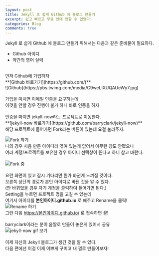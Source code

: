 ```yaml
---
layout: post
title: Jekyll 로 쉽게 Github 에 블로그 만들기
excerpt: 쉽고 빠르고 무료 인데 안할 수 없었다!
categories: Blog
comments: true
---
```


Jekyll 로 쉽게 Github 에 블로그 만들기 위해서는 다음과 같은 준비물이 필요하다.
* Github 아이디
* 약간의 영어 실력
<br>
먼저 Github에 가입하자<br>
**[Github 바로가기](https://github.com/)**<br>
![Github](https://pbs.twimg.com/media/C9weLIXUQAUeWy7.jpg)<br>
<br>
가입을 마치면 이메일 인증을 요구하는데<br>
이것을 안할 경우 진행이 불가 하니 바로 인증을 하자<br>
<br>
인증을 마치면 jekyll-now라는 프로젝트로 이동한다.<br>
**[jekyll-now 바로가기](https://github.com/barryclark/jekyll-now)**<br>
해당 프로젝트에 들어가면 Fork라는 버튼이 있는데 요걸 눌러주자.<br>

![Fork 하기](https://pbs.twimg.com/media/C9wiZN8UIAAbSCZ.jpg)<br>
나의 경우 처음 만든 아이디라 엮여 있는게 없어서 아무런 창도 안떴으나<br>
여러 계정/프로젝트를 보유한 경우 아이디 선택창이 뜬다고 하니 참고 바란다.<br>
<br>
![Fork 중](https://pbs.twimg.com/media/C9wiZN9U0AEehLr.jpg)<br>
<br>
요런 화면이 있고 잠시 기다리면 뭔가 바뀐게 느껴질 것이다.<br>
오른쪽 상단의 경로가 본인 아이디로 바뀐 것을 알 수 있다.<br>
(안 바뀌었을 경우 자기 계정을 클릭하여 들어가면 된다.)<br>
Setting을 누르면 프로젝트 명을 고칠 수 있는데<br>
여기서 아이디를 **본인아이디.github.io** 로 해주고 Rename을 클릭!<br>
![Rename 하기](https://pbs.twimg.com/media/C9wiZN9UMAAl47E.jpg)<br>
그런 다음 https://본인아이디.github.io/ 로 접속하면 끝!<br>
<br>
barryclark이라는 분이 움짤로 만들어 놓은게 있어서 공유<br>
![jekyll-now gif 보기](https://raw.githubusercontent.com/haebom/haebom.github.io/master/images/step1.gif)<br>
<br>
이제 자신의 Jekyll 블로그가 생긴 것을 알 수 있다.<br>
다음 편에선 이걸 이제 이쁘게 꾸미고 내 껄로 만들어보자!<br>
